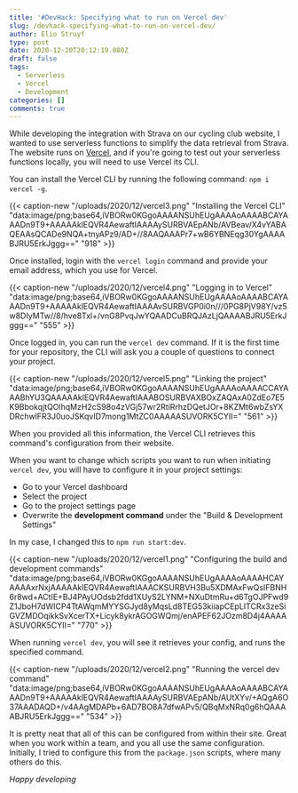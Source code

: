 ```yaml
---
title: '#DevHack: Specifying what to run on Vercel dev'
slug: /devhack-specifying-what-to-run-on-vercel-dev/
author: Elio Struyf
type: post
date: 2020-12-20T20:12:19.080Z
draft: false
tags:
  - Serverless
  - Vercel
  - Development
categories: []
comments: true
---
```


While developing the integration with Strava on our cycling club website, I wanted to use serverless functions to simplify the data retrieval from Strava. The website runs on [Vercel](https://vercel.com), and if you're going to test out your serverless functions locally, you will need to use Vercel its CLI.

You can install the Vercel CLI by running the following command: `npm i vercel -g`.

{{< caption-new "/uploads/2020/12/vercel3.png" "Installing the Vercel CLI"  "data:image/png;base64,iVBORw0KGgoAAAANSUhEUgAAAAoAAAABCAYAAADn9T9+AAAAAklEQVR4AewaftIAAAAySURBVAEpANb/AVBeav/X4vYABAQEAAsQCADe9NQA+tnyAPz9/AD+//8AAQAAAPr7+wB6YBNEqg30YgAAAABJRU5ErkJggg==" "918" >}}

Once installed, login with the `vercel login` command and provide your email address, which you use for Vercel.

{{< caption-new "/uploads/2020/12/vercel4.png" "Logging in to Vercel"  "data:image/png;base64,iVBORw0KGgoAAAANSUhEUgAAAAoAAAABCAYAAADn9T9+AAAAAklEQVR4AewaftIAAAAvSURBVGP0i0n///0PG8PjV98Y/vz5w8DIyMTw//8/hve8Txl+/vnG8PvqJwYQAADCuBRQJAzLjQAAAABJRU5ErkJggg==" "555" >}}

Once logged in, you can run the `vercel dev` command. If it is the first time for your repository, the CLI will ask you a couple of questions to connect your project.

{{< caption-new "/uploads/2020/12/vercel5.png" "Linking the project"  "data:image/png;base64,iVBORw0KGgoAAAANSUhEUgAAAAoAAAACCAYAAABhYU3QAAAAAklEQVR4AewaftIAAABOSURBVAXBOxZAQAxA0ZdEo7E5K9BbokqjtQOlhqMzH2cS98o4zVGj57wr2RtiRrhzDQetJOr+8KZMt6wbZsYXDRchwlFR3J0uoJSKqvID7mong1MtZC0AAAAASUVORK5CYII=" "561" >}}

When you provided all this information, the Vercel CLI retrieves this command's configuration from their website. 

When you want to change which scripts you want to run when initiating `vercel dev`, you will have to configure it in your project settings:

- Go to your Vercel dashboard
- Select the project
- Go to the project settings page
- Overwrite the **development command** under the "Build & Development Settings"

In my case, I changed this to `npm run start:dev`.

{{< caption-new "/uploads/2020/12/vercel1.png" "Configuring the build and development commands"  "data:image/png;base64,iVBORw0KGgoAAAANSUhEUgAAAAoAAAAHCAYAAAAxrNxjAAAAAklEQVR4AewaftIAAACKSURBVH3Bu5XDMAxFwQsIFBNH6r8wd+ACtIE+BJ4PAyUOdsb2fdd1XUyS2LYNM+NXuDtmRu+d6TgOJPFwd9Z1JboH7dWICP4TtAWqmMYYSGJyd8yMqsLd8TEG53kiiapCEpLITCRx3zeSiGVZMDOqikkSvXcerTX+Licyk8ykrAGOGWQmj/enAPEF62JOzm8D4j4AAAAASUVORK5CYII=" "770" >}}

When running `vercel dev`, you will see it retrieves your config, and runs the specified command.

{{< caption-new "/uploads/2020/12/vercel2.png" "Running the vercel dev command"  "data:image/png;base64,iVBORw0KGgoAAAANSUhEUgAAAAoAAAABCAYAAADn9T9+AAAAAklEQVR4AewaftIAAAAySURBVAEpANb/AUtXYv/+AQgA6O37AAADAQD+/v4AAgMDAPb+6AD7BO8A7dfwAPv5/QBqMxNRq0g6hQAAAABJRU5ErkJggg==" "534" >}}

It is pretty neat that all of this can be configured from within their site. Great when you work within a team, and you all use the same configuration. Initially, I tried to configure this from the `package.json` scripts, where many others do this. 

*Happy developing*
